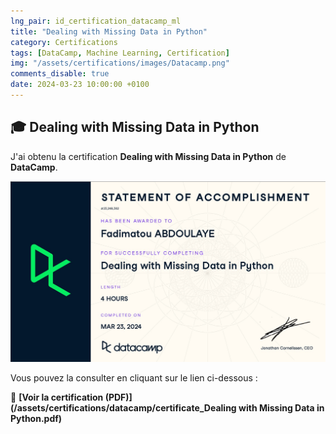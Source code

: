 ```yaml
---
lng_pair: id_certification_datacamp_ml
title: "Dealing with Missing Data in Python"
category: Certifications
tags: [DataCamp, Machine Learning, Certification]
img: "/assets/certifications/images/Datacamp.png"
comments_disable: true
date: 2024-03-23 10:00:00 +0100
---
```


## 🎓 Dealing with Missing Data in Python  

J'ai obtenu la certification **Dealing with Missing Data in Python** de **DataCamp**.  

![Aperçu de la certification](/assets/certifications/images/dealing-missing-data-python.jpg)  

Vous pouvez la consulter en cliquant sur le lien ci-dessous :  

📜 **[Voir la certification (PDF)](/assets/certifications/datacamp/certificate_Dealing with Missing Data in Python.pdf)** 
